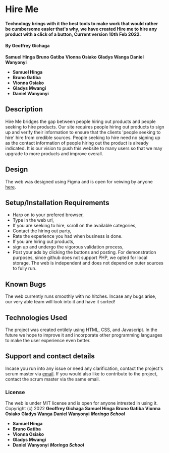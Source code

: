 # Hire Me
#### Technology brings with it the best tools to make work that would rather be cumbersome easier that's why, we have created Hire me to hire any product with a click of a button, Current version 10th Feb 2022.
#### By **Geoffrey Gichaga**
**Samuel Hinga**
**Bruno Gatiba**
**Vionna Osiako**
**Gladys Wanga**
**Daniel Wanyonyi**

* **Samuel Hinga**
* **Bruno Gatiba**
* **Vionna Osiako**
* **Gladys Mwangi**
* **Daniel Wanyonyi**
## Description
Hire Me bridges the gap between people hiring out products and people seeking to hire products. Our site requires people hiring out products to sign up and verify their information to ensure that the clients 'people seeking to hire' hire from credible sources. People seeking to hire need no signing up as the contact information of people hiring out the product is already indicated. It is our vision to push this website to many users so that we may upgrade to more products and improve overall.
## Design
The web was designed using Figma and is open for veiwing by anyone [here](https://www.figma.com/file/DqtT43ieWrlMV2Gb6Qi8Cq/hire-me?node-id=102%3A2).
## Setup/Installation Requirements
* Harp on to your prefered browser,
* Type in the web url,
* If you are seeking to hire, scroll on the available categories,
* Contact the hiring out party,
* Rate the experience you had when business is done.
* If you are hiring out products,
* sign up and undergo the vigorous validation process,
* Post your ads by clicking the buttons and posting.
For demonstration purposes, since github does not support PHP, we opted for local storage. The web is independent and does not depend on outer sources to fully run.
## Known Bugs
The web currently runs smoothly with no hitches. Incase any bugs arise, our very able team will look into it and have it sorted!
## Technologies Used
The project was created entilely using HTML, CSS, and Javascript. In the future we hope to improve it and incorporate other programming languages to make the user experience even better.
## Support and contact details
Incase you run into any issue or need any clarification, contact the project's scrum master via [email](mailto:geoffrey.githinji@student.moringaschool.com). If you would also like to contribute to the project, contact the scrum master via the same email.
### License
The web is under MIT license and is open for anyone intrested in using it.
Copyright (c) 2022 **Geoffrey Gichaga**
**Samuel Hinga**
**Bruno Gatiba**
**Vionna Osiako**
**Gladys Wanga**
**Daniel Wanyonyi**
***Moringa School***
* **Samuel Hinga**
* **Bruno Gatiba**
* **Vionna Osiako**
* **Gladys Mwangi**
* **Daniel Wanyonyi**
***Moringa School***
